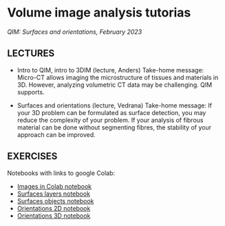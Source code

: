 # Volume image analysis tutorias

*QIM: Surfaces and orientations,
February 2023*

## LECTURES
- Intro to QIM, intro to 3DIM  (lecture, Anders)
  Take-home message: Micro-CT allows imaging the microstructure of tissues and materials in 3D. However, analyzing volumetric CT data may be challenging. QIM supports. 

- Surfaces and orientations (lecture, Vedrana)
  Take-home message: If your 3D problem can be formulated as surface detection, you may reduce the complexity of your problem. If your analysis of fibrous material can be done without segmenting fibres, the stability of your approach can be improved.



## EXERCISES

Notebooks with links to google Colab:
- [Images in Colab notebook](Image_data_in_Colab.ipynb)
- [Surfaces layers notebook](Surfaces_Detect_Layers.ipynb)
- [Surfaces objects notebook](Surfaces_Detect_Objects.ipynb)
- [Orientations 2D notebook](Orientations_2D_examples.ipynb)
- [Orientations 3D notebook](Orientations_Small_3D_example.ipynb)